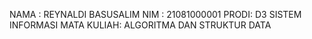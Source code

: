 NAMA : REYNALDI BASUSALIM
NIM  : 21081000001
PRODI: D3 SISTEM INFORMASI
MATA KULIAH: ALGORITMA DAN STRUKTUR DATA